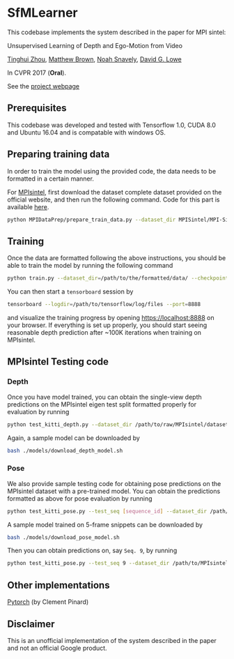 # SfMLearner
This codebase implements the system described in the paper for MPI sintel:

Unsupervised Learning of Depth and Ego-Motion from Video

[Tinghui Zhou](https://people.eecs.berkeley.edu/~tinghuiz/), [Matthew Brown](http://matthewalunbrown.com/research/research.html), [Noah Snavely](http://www.cs.cornell.edu/~snavely/), [David G. Lowe](http://www.cs.ubc.ca/~lowe/home.html)

In CVPR 2017 (**Oral**).

See the [project webpage](https://people.eecs.berkeley.edu/~tinghuiz/projects/SfMLearner/) 


## Prerequisites
This codebase was developed and tested with Tensorflow 1.0, CUDA 8.0 and Ubuntu 16.04 and is compatable with windows OS.

## Preparing training data
In order to train the model using the provided code, the data needs to be formatted in a certain manner. 

For [MPIsintel](http://sintel.is.tue.mpg.de/downloads), first download the dataset complete dataset provided on the official website, and then run the following command. Code for this part is available [here](https://github.com/RamSrivatsav/MPIdataprep).
```bash
python MPIDataPrep/prepare_train_data.py --dataset_dir MPISintel/MPI-Sintel-complete/training/clean --cam_dir MPISintel/MPI-Sintel-depth-training-20150305/training/camdata_left --dataset_name MPI_Sintel --dump_root MPIDataPrep/formatted/data --seq_length=3 --img_width=416 --img_height=128 --num_threads=4
```

## Training
Once the data are formatted following the above instructions, you should be able to train the model by running the following command
```bash
python train.py --dataset_dir=/path/to/the/formatted/data/ --checkpoint_dir=/where/to/store/checkpoints/ --img_width=416 --img_height=128 --batch_size=4
```
You can then start a `tensorboard` session by
```bash
tensorboard --logdir=/path/to/tensorflow/log/files --port=8888
```
and visualize the training progress by opening [https://localhost:8888](https://localhost:8888) on your browser. If everything is set up properly, you should start seeing reasonable depth prediction after ~100K iterations when training on MPIsintel. 

## MPIsintel Testing code

### Depth
Once you have model trained, you can obtain the single-view depth predictions on the MPIsintel eigen test split formatted properly for evaluation by running
```bash
python test_kitti_depth.py --dataset_dir /path/to/raw/MPIsintel/dataset/ --output_dir /path/to/output/directory --ckpt_file /path/to/pre-trained/model/file/
```
Again, a sample model can be downloaded by
```bash
bash ./models/download_depth_model.sh
```

### Pose
We also provide sample testing code for obtaining pose predictions on the MPIsintel dataset with a pre-trained model. You can obtain the predictions formatted as above for pose evaluation by running
```bash
python test_kitti_pose.py --test_seq [sequence_id] --dataset_dir /path/to/MPIsintel/odometry/set/ --output_dir /path/to/output/directory/ --ckpt_file /path/to/pre-trained/model/file/
```
A sample model trained on 5-frame snippets can be downloaded by
```bash
bash ./models/download_pose_model.sh
```
Then you can obtain predictions on, say `Seq. 9`, by running
```bash
python test_kitti_pose.py --test_seq 9 --dataset_dir /path/to/MPIsintel/odometry/set/ --output_dir /path/to/output/directory/ --ckpt_file models/model-100280
```

## Other implementations
[Pytorch](https://github.com/ClementPinard/SfmLearner-Pytorch) (by Clement Pinard)

## Disclaimer
This is an unofficial implementation of the system described in the paper and not an official Google product.
